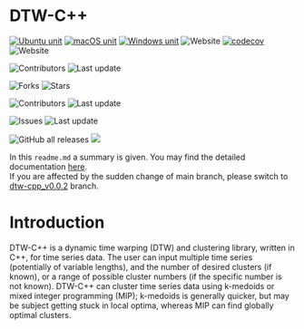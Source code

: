 DTW-C++
===========================
[![Ubuntu unit](https://github.com/Battery-Intelligence-Lab/dtw-cpp/workflows/Ubuntu%20unit/badge.svg)](https://github.com/Battery-Intelligence-Lab/dtw-cpp/actions)
[![macOS unit](https://github.com/Battery-Intelligence-Lab/dtw-cpp/workflows/macOS%20unit/badge.svg)](https://github.com/Battery-Intelligence-Lab/dtw-cpp/actions)
[![Windows unit](https://github.com/Battery-Intelligence-Lab/dtw-cpp/workflows/Windows%20unit/badge.svg)](https://github.com/Battery-Intelligence-Lab/dtw-cpp/actions)
![Website](https://img.shields.io/website?url=https%3A%2F%2FBattery-Intelligence-Lab.github.io%2Fdtw-cpp%2F)
[![codecov](https://codecov.io/gh/Battery-Intelligence-Lab/dtw-cpp/branch/main/graph/badge.svg?token=K739SRV4QG)](https://codecov.io/gh/Battery-Intelligence-Lab/dtw-cpp)
![Website](https://img.shields.io/website?url=https%3A%2F%2FBattery-Intelligence-Lab.github.io%2Fdtw-cpp%2F)

![Contributors](https://img.shields.io/github/contributors/Battery-Intelligence-Lab/dtw-cpp)
![Last update](https://img.shields.io/github/last-commit/Battery-Intelligence-Lab/dtw-cpp/develop)

![Forks](https://img.shields.io/github/forks/Battery-Intelligence-Lab/dtw-cpp)
![Stars](https://github.com/Battery-Intelligence-Lab/dtw-cpp/develop)

![Contributors](https://img.shields.io/github/contributors/Battery-Intelligence-Lab/dtw-cpp)
![Last update](https://img.shields.io/github/last-commit/Battery-Intelligence-Lab/dtw-cpp/develop)

![Issues](https://img.shields.io/github/issues/Battery-Intelligence-Lab/dtw-cpp)
![Last update](https://img.shields.io/github/last-commit/Battery-Intelligence-Lab/dtw-cpp/develop)

![GitHub all releases](https://img.shields.io/github/downloads/Battery-Intelligence-Lab/dtw-cpp/total) 
[![](https://img.shields.io/badge/license-BSD--3--like-5AC451.svg)](https://github.com/Battery-Intelligence-Lab/dtw-cpp/blob/main/LICENSE)

In this `readme.md` a summary is given. You may find the detailed documentation [here](https://Battery-Intelligence-Lab.github.io/dtw-cpp/).  
If you are affected by the sudden change of main branch, please switch to [dtw-cpp_v0.0.2]([https://github.com/Battery-Intelligence-Lab/dtw-cpp/tree/dtw-cpp_v2](https://github.com/Battery-Intelligence-Lab/dtw-cpp/tree/dtwc_0_0_2)) branch. 

Introduction
===========================
DTW-C++ is a dynamic time warping (DTW) and clustering library, written in C++, for time series data. The user can input multiple time series (potentially of variable lengths), and the number of desired clusters (if known), or a range of possible cluster numbers (if the specific number is not known). DTW-C++ can cluster time series data using k-medoids or mixed integer programming (MIP); k-medoids is generally quicker, but may be subject getting stuck in local optima, whereas MIP can find globally optimal clusters.

